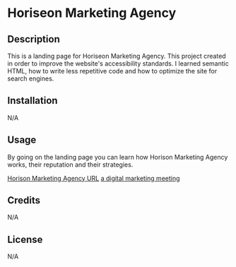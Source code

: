 # Horiseon Marketing Agency

## Description

This is a landing page for Horiseon Marketing Agency. This project created in order to improve the website's accessibility standards. I learned semantic HTML, how to write less repetitive code and how to optimize the site for search engines.


## Installation

N/A

## Usage

By going on the landing page you can learn how Horison Marketing Agency works, their reputation and their strategies. 

[Horison Marketing Agency URL](https://danabelleli.github.io/horiseon-project/)
[a digital marketing meeting](/Develop/assets/images/digital-marketing-meeting.jpg)

## Credits

N/A

## License

N/A
